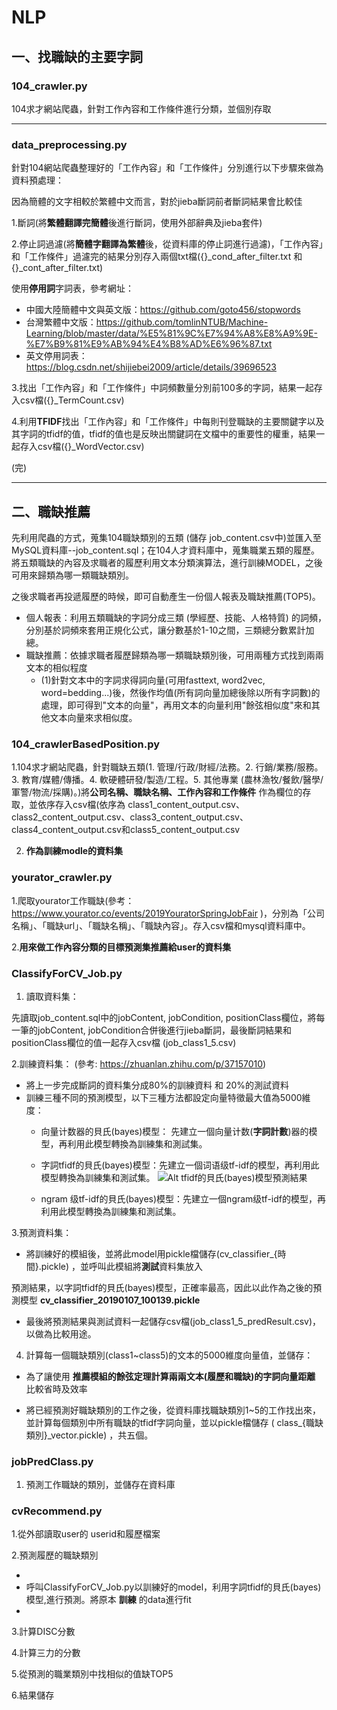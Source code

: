 # NLP


## 一、找職缺的主要字詞

### 104_crawler.py 

104求才網站爬蟲，針對工作內容和工作條件進行分類，並個別存取

----------------------------------------------------------------------------

### data_preprocessing.py

針對104網站爬蟲整理好的「工作內容」和「工作條件」分別進行以下步驟來做為資料預處理：

因為簡體的文字相較於繁體中文而言，對於jieba斷詞前者斷詞結果會比較佳

1.斷詞(將**繁體翻譯完簡體**後進行斷詞，使用外部辭典及jieba套件)

2.停止詞過濾(將**簡體字翻譯為繁體**後，從資料庫的停止詞進行過濾)，「工作內容」和「工作條件」過濾完的結果分別存入兩個txt檔({}_cond_after_filter.txt 和{}_cont_after_filter.txt)

使用**停用詞**字詞表，參考網址：
+ 中國大陸簡體中文與英文版：https://github.com/goto456/stopwords
+ 台灣繁體中文版：https://github.com/tomlinNTUB/Machine-Learning/blob/master/data/%E5%81%9C%E7%94%A8%E8%A9%9E-%E7%B9%81%E9%AB%94%E4%B8%AD%E6%96%87.txt
+ 英文停用詞表：https://blog.csdn.net/shijiebei2009/article/details/39696523

3.找出「工作內容」和「工作條件」中詞頻數量分別前100多的字詞，結果一起存入csv檔({}_TermCount.csv)

4.利用**TFIDF**找出「工作內容」和「工作條件」中每則刊登職缺的主要關鍵字以及其字詞的tfidf的值，tfidf的值也是反映出關鍵詞在文檔中的重要性的權重，結果一起存入csv檔({}_WordVector.csv)

(完)

--------------------------------------------------------------------------------------------------------------------------


## 二、職缺推薦

先利用爬蟲的方式，蒐集104職缺類別的五類 (儲存 job_content.csv中)並匯入至MySQL資料庫--job_content.sql；在104人才資料庫中，蒐集職業五類的履歷。將五類職缺的內容及求職者的履歷利用文本分類演算法，進行訓練MODEL，之後可用來歸類為哪一類職缺類別。

之後求職者再投遞履歷的時候，即可自動產生一份個人報表及職缺推薦(TOP5)。

+ 個人報表：利用五類職缺的字詞分成三類 (學經歷、技能、人格特質) 的詞頻，分別基於詞頻來套用正規化公式，讓分數基於1-10之間，三類總分數累計加總。
+ 職缺推薦：依據求職者履歷歸類為哪一類職缺類別後，可用兩種方式找到兩兩文本的相似程度
  + (1)針對文本中的字詞求得詞向量(可用fasttext, word2vec, word=bedding...)後，然後作均值(所有詞向量加總後除以所有字詞數)的處理，即可得到"文本的向量"，再用文本的向量利用"餘弦相似度"來和其他文本向量來求相似度。


### 104_crawlerBasedPosition.py

1.104求才網站爬蟲，針對職缺五類(1.	管理/行政/財經/法務。2.	行銷/業務/服務。3.	教育/媒體/傳播。4.	軟硬體研發/製造/工程。5.	其他專業 (農林漁牧/餐飲/醫學/軍警/物流/採購)。)將**公司名稱、職缺名稱、工作內容和工作條件** 作為欄位的存取，並依序存入csv檔(依序為 class1_content_output.csv、class2_content_output.csv、class3_content_output.csv、class4_content_output.csv和class5_content_output.csv

2. **作為訓練modle的資料集** 


### yourator_crawler.py

1.爬取yourator工作職缺(參考： https://www.yourator.co/events/2019YouratorSpringJobFair )，分別為「公司名稱」、「職缺url」、「職缺名稱」、「職缺內容」。存入csv檔和mysql資料庫中。

2.**用來做工作內容分類的目標預測集推薦給user的資料集**


### ClassifyForCV_Job.py 
1. 讀取資料集：

先讀取job_content.sql中的jobContent, jobCondition, positionClass欄位，將每一筆的jobContent, jobCondition合併後進行jieba斷詞，最後斷詞結果和positionClass欄位的值一起存入csv檔 (job_class1_5.csv)
 
2.訓練資料集： (參考: https://zhuanlan.zhihu.com/p/37157010)

+ 將上一步完成斷詞的資料集分成80%的訓練資料 和 20%的測試資料
+ 訓練三種不同的預測模型，以下三種方法都設定向量特徵最大值為5000維度：
  + 向量计数器的貝氏(bayes)模型： 先建立一個向量计数(**字詞計數**)器的模型，再利用此模型轉換為訓練集和測試集。
  + 字詞tfidf的貝氏(bayes)模型：先建立一個词语级tf-idf的模型，再利用此模型轉換為訓練集和測試集。
  ![Alt tfidf的貝氏(bayes)模型預測結果](http://35.160.71.183/eduai_jobot/module/NLP/result_pic/tfidf_nb_pred.png)
  
  + ngram 级tf-idf的貝氏(bayes)模型：先建立一個ngram级tf-idf的模型，再利用此模型轉換為訓練集和測試集。

3.預測資料集：

+ 將訓練好的模組後，並將此model用pickle檔儲存(cv_classifier_{時間}.pickle) ，並呼叫此模組將**測試**資料集放入

預測結果，以字詞tfidf的貝氏(bayes)模型，正確率最高，因此以此作為之後的預測模型 **cv_classifier_20190107_100139.pickle**

+ 最後將預測結果與測試資料一起儲存csv檔(job_class1_5_predResult.csv)，以做為比較用途。

4. 計算每一個職缺類別(class1~class5)的文本的5000維度向量值，並儲存：

+ 為了讓使用 **推薦模組的餘弦定理計算兩兩文本(履歷和職缺)的字詞向量距離** 比較省時及效率

+ 將已經預測好職缺類別的工作之後，從資料庫找職缺類別1~5的工作找出來，並計算每個類別中所有職缺的tfidf字詞向量，並以pickle檔儲存 ( class_{職缺類別}_vector.pickle) ，共五個。



### jobPredClass.py

1. 預測工作職缺的類別，並儲存在資料庫

### cvRecommend.py

1.從外部讀取user的 userid和履歷檔案

2.預測履歷的職缺類別

+ 
+ 呼叫ClassifyForCV_Job.py以訓練好的model，利用字詞tfidf的貝氏(bayes)模型,進行預測。將原本 **訓練** 的data進行fit
+ 

3.計算DISC分數

4.計算三力的分數

5.從預測的職業類別中找相似的值缺TOP5

6.結果儲存

